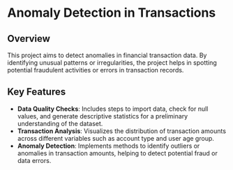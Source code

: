 # Anomaly Detection in Transactions

## Overview

This project aims to detect anomalies in financial transaction data. By identifying unusual patterns or irregularities, the project helps in spotting potential fraudulent activities or errors in transaction records.

## Key Features

- **Data Quality Checks**: Includes steps to import data, check for null values, and generate descriptive statistics for a preliminary understanding of the dataset.
- **Transaction Analysis**: Visualizes the distribution of transaction amounts across different variables such as account type and user age group.
- **Anomaly Detection**: Implements methods to identify outliers or anomalies in transaction amounts, helping to detect potential fraud or data errors.
